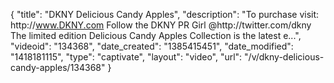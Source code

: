 {
    "title": "DKNY Delicious Candy Apples",
    "description": "To purchase visit: http:\/\/www.DKNY.com Follow the DKNY PR Girl @http:\/\/twitter.com\/dkny The limited edition Delicious Candy Apples Collection is the latest e...",
    "videoid": "134368",
    "date_created": "1385415451",
    "date_modified": "1418181115",
    "type": "captivate",
    "layout": "video",
    "url": "\/v\/dkny-delicious-candy-apples\/134368"
}